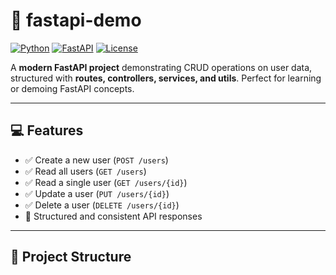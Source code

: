 # 🚀 fastapi-demo

[![Python](https://img.shields.io/badge/python-3.12-blue?logo=python)](https://www.python.org/) 
[![FastAPI](https://img.shields.io/badge/FastAPI-0.116.1-green?logo=fastapi)](https://fastapi.tiangolo.com/) 
[![License](https://img.shields.io/badge/license-Educational-orange)](LICENSE)

A **modern FastAPI project** demonstrating CRUD operations on user data, structured with **routes, controllers, services, and utils**. Perfect for learning or demoing FastAPI concepts.

---

## 💻 Features

- ✅ Create a new user (`POST /users`)  
- ✅ Read all users (`GET /users`)  
- ✅ Read a single user (`GET /users/{id}`)  
- ✅ Update a user (`PUT /users/{id}`)  
- ✅ Delete a user (`DELETE /users/{id}`)  
- 🔄 Structured and consistent API responses

---

## 📂 Project Structure


